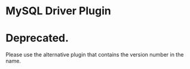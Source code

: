 # MySQL Driver Plugin

# Deprecated.

Please use the alternative plugin that contains the version number in the name.